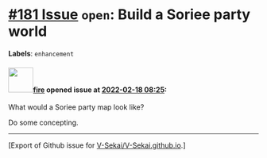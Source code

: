# [\#181 Issue](https://github.com/V-Sekai/V-Sekai.github.io/issues/181) `open`: Build a Soriee party world
**Labels**: `enhancement`


#### <img src="https://avatars.githubusercontent.com/u/32321?u=c2e06a3d2b49a467aa907e54aa259516440267cc&v=4" width="50">[fire](https://github.com/fire) opened issue at [2022-02-18 08:25](https://github.com/V-Sekai/V-Sekai.github.io/issues/181):

What would a Soriee party map look like? 

Do some concepting.




-------------------------------------------------------------------------------



[Export of Github issue for [V-Sekai/V-Sekai.github.io](https://github.com/V-Sekai/V-Sekai.github.io).]
